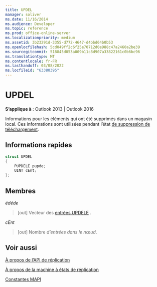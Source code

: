 ```yaml
---
title: UPDEL
manager: soliver
ms.date: 11/16/2014
ms.audience: Developer
ms.topic: reference
ms.prod: office-online-server
ms.localizationpriority: medium
ms.assetid: 3b23291d-3355-d772-4647-d4bbd64b0b53
ms.openlocfilehash: 5cd049ff2c6f25e70712d0e988c47a2460a2be39
ms.sourcegitcommit: 518845d053a009b11c8d907a33822161c0b6bc96
ms.translationtype: MT
ms.contentlocale: fr-FR
ms.lasthandoff: 03/08/2022
ms.locfileid: "63380395"
---
```

# <a name="updel"></a>UPDEL

**S’applique à** : Outlook 2013 | Outlook 2016
  
Informations pour les éléments qui ont été supprimés dans un magasin local. Ces informations sont utilisées pendant l’état [de suppression de téléchargement](upload-delete-status-state.md).
  
## <a name="quick-info"></a>Informations rapides

```cpp
struct UPDEL 
{ 
    PUPDELE pupde; 
    UINT cEnt; 
};
```

## <a name="members"></a>Membres

 _édéde_
  
> [out] Vecteur des [entrées UPDELE](updele.md) .

 _cEnt_
  
> [out] Nombre _d’entrées dans le nœud_.

## <a name="see-also"></a>Voir aussi

[À propos de l’API de réplication](about-the-replication-api.md)
  
[À propos de la machine à états de réplication](about-the-replication-state-machine.md)
  
[Constantes MAPI](mapi-constants.md)
